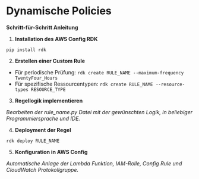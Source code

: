 # Dynamische Policies
**Schritt-für-Schritt Anleitung**

1.  **Installation des AWS Config RDK**

`pip install rdk`

2.  **Erstellen einer Custom Rule**

-  Für periodische Prüfung: `rdk create RULE_NAME --maximum-frequency TwentyFour_Hours`
-  Für spezifische Ressourcentypen: `rdk create RULE_NAME --resource-types RESOURCE_TYPE`

3.  **Regellogik implementieren**

*Bearbeiten der rule_name.py Datei mit der gewünschten Logik, in beliebiger Programmiersprache und IDE.*

4.  **Deployment der Regel**

`rdk deploy RULE_NAME`

5.  **Konfiguration in AWS Config**

*Automatische Anlage der Lambda Funktion, IAM-Rolle, Config Rule und CloudWatch Protokollgruppe.*
